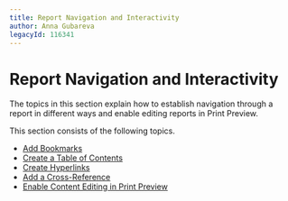 ```yaml
---
title: Report Navigation and Interactivity
author: Anna Gubareva
legacyId: 116341
---
```

# Report Navigation and Interactivity
The topics in this section explain how to establish navigation through a report in different ways and enable editing reports in Print Preview.

This section consists of the following topics.
* [Add Bookmarks](report-navigation-and-interactivity/add-bookmarks.md)
* [Create a Table of Contents](report-navigation-and-interactivity/create-a-table-of-contents.md)
* [Create Hyperlinks](report-navigation-and-interactivity/create-hyperlinks.md)
* [Add a Cross-Reference](report-navigation-and-interactivity/add-a-cross-reference.md)
* [Enable Content Editing in Print Preview](report-navigation-and-interactivity/enable-content-editing-in-print-preview.md)